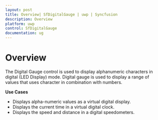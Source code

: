 ```yaml
---
layout: post
title: Overview| SfDigitalGauge | uwp | Syncfusion
description: Overview
platform: uwp
control: SfDigitalGauge
documentation: ug
---
```


# Overview

The Digital Gauge control is used to display alphanumeric characters in digital (LED Display) mode. Digital gauge is used to display a range of values that uses character in combination with numbers. 

**Use Cases**

* Displays alpha-numeric values as a virtual digital display. 
* Displays the current time in a virtual digital clock.
* Displays the speed and distance in a digital speedometers.

